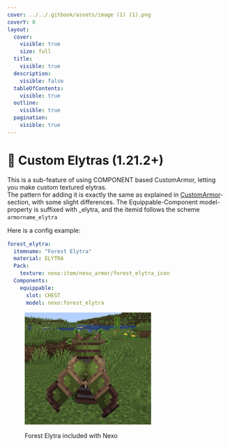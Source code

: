 ```yaml
---
cover: ../../.gitbook/assets/image (1) (1).png
coverY: 0
layout:
  cover:
    visible: true
    size: full
  title:
    visible: true
  description:
    visible: false
  tableOfContents:
    visible: true
  outline:
    visible: true
  pagination:
    visible: true
---
```


# 🪽 Custom Elytras (1.21.2+)

This is a sub-feature of using COMPONENT based CustomArmor, letting you make custom textured elytras.\
The pattern for adding it is exactly the same as explained in [CustomArmor](components.md)-section, with some slight differences. The Equippable-Component model-property is suffixed with \_elytra, and the itemid follows the scheme `armorname_elytra`&#x20;

Here is a config example:

```yaml
forest_elytra:
  itemname: "Forest Elytra"
  material: ELYTRA
  Pack:
    texture: nexo:item/nexo_armor/forest_elytra_icon
  Components:
    equippable:
      slot: CHEST
      model: nexo:forest_elytra
```

<figure><img src="../../.gitbook/assets/image (1) (1).png" alt=""><figcaption><p>Forest Elytra included with Nexo</p></figcaption></figure>

